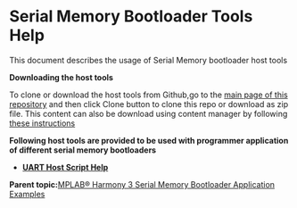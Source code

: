 # Serial Memory Bootloader Tools Help

This document describes the usage of Serial Memory bootloader host tools

**Downloading the host tools**

To clone or download the host tools from Github,go to the [main page of this repository](https://github.com/Microchip-MPLAB-Harmony/bootloader_apps_serial_memory) and then click Clone button to clone this repo or download as zip file. This content can also be download using content manager by following [these instructions](https://github.com/Microchip-MPLAB-Harmony/contentmanager/wiki)

**Following host tools are provided to be used with programmer application of different serial memory bootloaders**

-   **[UART Host Script Help](GUID-68689A7C-FEE2-4993-A6B4-0F4C71163040.md)**  


**Parent topic:**[MPLAB® Harmony 3 Serial Memory Bootloader Application Examples](GUID-47AB0512-9DCE-469D-91C9-7448A07AAAA7.md)

